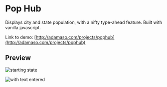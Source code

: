 # Pop Hub
Displays city and state population, with a nifty type-ahead feature. Built with vanilla javascript.

Link to demo: [http://adamaso.com/projects/pophub](http://adamaso.com/projects/pophub)

## Preview

![starting state](https://i.imgur.com/1awe24r.png)

![with text entered](https://i.imgur.com/EGifgVZ.png)




